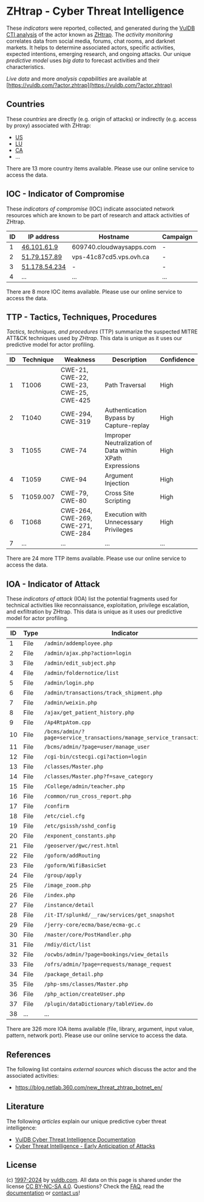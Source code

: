 # ZHtrap - Cyber Threat Intelligence

These _indicators_ were reported, collected, and generated during the [VulDB CTI analysis](https://vuldb.com/?kb.cti) of the actor known as [ZHtrap](https://vuldb.com/?actor.zhtrap). The _activity monitoring_ correlates data from social media, forums, chat rooms, and darknet markets. It helps to determine associated actors, specific activities, expected intentions, emerging research, and ongoing attacks. Our unique _predictive model_ uses _big data_ to forecast activities and their characteristics.

_Live data_ and more _analysis capabilities_ are available at [https://vuldb.com/?actor.zhtrap](https://vuldb.com/?actor.zhtrap)

## Countries

These _countries_ are directly (e.g. origin of attacks) or indirectly (e.g. access by proxy) associated with ZHtrap:

* [US](https://vuldb.com/?country.us)
* [LU](https://vuldb.com/?country.lu)
* [CA](https://vuldb.com/?country.ca)
* ...

There are 13 more country items available. Please use our online service to access the data.

## IOC - Indicator of Compromise

These _indicators of compromise_ (IOC) indicate associated network resources which are known to be part of research and attack activities of ZHtrap.

ID | IP address | Hostname | Campaign | Confidence
-- | ---------- | -------- | -------- | ----------
1 | [46.101.61.9](https://vuldb.com/?ip.46.101.61.9) | 609740.cloudwaysapps.com | - | High
2 | [51.79.157.89](https://vuldb.com/?ip.51.79.157.89) | vps-41c87cd5.vps.ovh.ca | - | High
3 | [51.178.54.234](https://vuldb.com/?ip.51.178.54.234) | - | - | High
4 | ... | ... | ... | ...

There are 8 more IOC items available. Please use our online service to access the data.

## TTP - Tactics, Techniques, Procedures

_Tactics, techniques, and procedures_ (TTP) summarize the suspected MITRE ATT&CK techniques used by _ZHtrap_. This data is unique as it uses our predictive model for actor profiling.

ID | Technique | Weakness | Description | Confidence
-- | --------- | -------- | ----------- | ----------
1 | T1006 | CWE-21, CWE-22, CWE-23, CWE-25, CWE-425 | Path Traversal | High
2 | T1040 | CWE-294, CWE-319 | Authentication Bypass by Capture-replay | High
3 | T1055 | CWE-74 | Improper Neutralization of Data within XPath Expressions | High
4 | T1059 | CWE-94 | Argument Injection | High
5 | T1059.007 | CWE-79, CWE-80 | Cross Site Scripting | High
6 | T1068 | CWE-264, CWE-269, CWE-271, CWE-284 | Execution with Unnecessary Privileges | High
7 | ... | ... | ... | ...

There are 24 more TTP items available. Please use our online service to access the data.

## IOA - Indicator of Attack

These _indicators of attack_ (IOA) list the potential fragments used for technical activities like reconnaissance, exploitation, privilege escalation, and exfiltration by ZHtrap. This data is unique as it uses our predictive model for actor profiling.

ID | Type | Indicator | Confidence
-- | ---- | --------- | ----------
1 | File | `/admin/addemployee.php` | High
2 | File | `/admin/ajax.php?action=login` | High
3 | File | `/admin/edit_subject.php` | High
4 | File | `/admin/foldernotice/list` | High
5 | File | `/admin/login.php` | High
6 | File | `/admin/transactions/track_shipment.php` | High
7 | File | `/admin/weixin.php` | High
8 | File | `/ajax/get_patient_history.php` | High
9 | File | `/Ap4RtpAtom.cpp` | High
10 | File | `/bcms/admin/?page=service_transactions/manage_service_transaction` | High
11 | File | `/bcms/admin/?page=user/manage_user` | High
12 | File | `/cgi-bin/cstecgi.cgi?action=login` | High
13 | File | `/classes/Master.php` | High
14 | File | `/classes/Master.php?f=save_category` | High
15 | File | `/College/admin/teacher.php` | High
16 | File | `/common/run_cross_report.php` | High
17 | File | `/confirm` | Medium
18 | File | `/etc/ciel.cfg` | High
19 | File | `/etc/gsissh/sshd_config` | High
20 | File | `/exponent_constants.php` | High
21 | File | `/geoserver/gwc/rest.html` | High
22 | File | `/goform/addRouting` | High
23 | File | `/goform/WifiBasicSet` | High
24 | File | `/group/apply` | Medium
25 | File | `/image_zoom.php` | High
26 | File | `/index.php` | Medium
27 | File | `/instance/detail` | High
28 | File | `/it-IT/splunkd/__raw/services/get_snapshot` | High
29 | File | `/jerry-core/ecma/base/ecma-gc.c` | High
30 | File | `/master/core/PostHandler.php` | High
31 | File | `/mdiy/dict/list` | High
32 | File | `/ocwbs/admin/?page=bookings/view_details` | High
33 | File | `/ofrs/admin/?page=requests/manage_request` | High
34 | File | `/package_detail.php` | High
35 | File | `/php-sms/classes/Master.php` | High
36 | File | `/php_action/createUser.php` | High
37 | File | `/plugin/dataDictionary/tableView.do` | High
38 | ... | ... | ...

There are 326 more IOA items available (file, library, argument, input value, pattern, network port). Please use our online service to access the data.

## References

The following list contains _external sources_ which discuss the actor and the associated activities:

* https://blog.netlab.360.com/new_threat_zhtrap_botnet_en/

## Literature

The following _articles_ explain our unique predictive cyber threat intelligence:

* [VulDB Cyber Threat Intelligence Documentation](https://vuldb.com/?kb.cti)
* [Cyber Threat Intelligence - Early Anticipation of Attacks](https://www.scip.ch/en/?labs.20201022)

## License

(c) [1997-2024](https://vuldb.com/?kb.changelog) by [vuldb.com](https://vuldb.com/?kb.about). All data on this page is shared under the license [CC BY-NC-SA 4.0](https://creativecommons.org/licenses/by-nc-sa/4.0/). Questions? Check the [FAQ](https://vuldb.com/?kb.faq), read the [documentation](https://vuldb.com/?kb) or [contact us](https://vuldb.com/?contact)!
